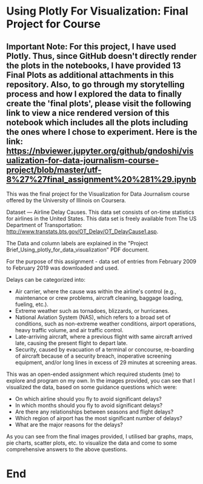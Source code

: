 # Using Plotly For Visualization: Final Project for Course

## Important Note: For this project, I have used Plotly. Thus, since GitHub doesn't directly render the plots in the notebooks, I have provided 13 Final Plots as additional attachments in this repository. Also, to go through my storytelling process and how I explored the data to finally create the 'final plots', please visit the following link to view a nice rendered version of this notebook which includes all the plots including the ones where I chose to experiment. Here is the link: https://nbviewer.jupyter.org/github/gndoshi/visualization-for-data-journalism-course-project/blob/master/utf-8%27%27final_assignment%20%281%29.ipynb


This was the final project for the Visualization for Data Journalism course offered by the University of Illinois on Coursera. 

Dataset — Airline Delay Causes. This data set consists of on-time statistics for airlines in the United States. This data set is freely available from The US Department of Transportation: http://www.transtats.bts.gov/OT_Delay/OT_DelayCause1.asp.

The Data and column labels are explained in the "Project Brief_Using_plotly_for_data_visualization" PDF document. 

For the purpose of this assignment - data set of entries from February 2009 to February 2019 was downloaded and used.

Delays can be categorized into:

- Air carrier, where the cause was within the airline's control (e.g., maintenance or crew problems, aircraft cleaning, baggage loading, fueling, etc.).
- Extreme weather such as tornadoes, blizzards, or hurricanes.
- National Aviation System (NAS), which refers to a broad set of conditions, such as non-extreme weather conditions, airport operations, heavy traffic volume, and air traffic control.
- Late-arriving aircraft, where a previous flight with same aircraft arrived late, causing the present flight to depart late.
- Security, caused by evacuation of a terminal or concourse, re-boarding of aircraft because of a security breach, inoperative screening equipment, and/or long lines in excess of 29 minutes at screening areas.

This was an open-ended assignment which required students (me) to explore and program on my own. In the images provided, you can see that I visualized the data, based on some guidance questions which were:

- On which airline should you fly to avoid significant delays?
- In which months should you fly to avoid significant delays?
- Are there any relationships between seasons and flight delays?
- Which region of airport has the most significant number of delays?
- What are the major reasons for the delays?

As you can see from the final images provided, I utilised bar graphs, maps, pie charts, scatter plots, etc. to visualize the data and come to some comprehensive answers to the above questions. 

# End
